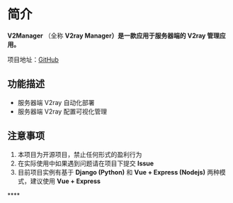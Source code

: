 # 简介

**V2Manager** （全称 **V2ray Manager）是一款应用于服务器端的 V2ray 管理应用。**

项目地址：[GitHub](https://github.com/Dreammer12138/V2Manager)

## 功能描述

* 服务器端 V2ray 自动化部署
* 服务器端 V2ray 配置可视化管理

## 注意事项

1. 本项目为开源项目，禁止任何形式的盈利行为
2. 在实际使用中如果遇到问题请在项目下提交 **Issue**
3. 目前项目实例有基于 **Django \(Python\)** 和 **Vue + Express \(Nodejs\)** 两种模式，建议使用 **Vue + Express** 

\*\*\*\*

